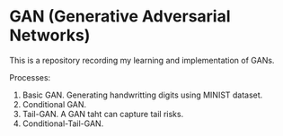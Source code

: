 # GAN (Generative Adversarial Networks)
This is a repository recording my learning and implementation of GANs.

Processes:
1. Basic GAN. Generating handwritting digits using MINIST dataset.
2. Conditional GAN.
3. Tail-GAN. A GAN taht can capture tail risks.
4. Conditional-Tail-GAN.